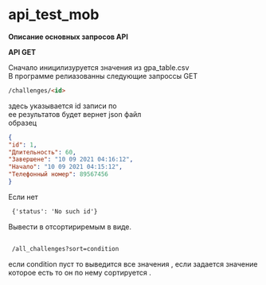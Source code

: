 # api_test_mob

**Описание основных запросов API**      

**API GET**    

Сначало иницилизуруется значения из gpa_table.csv     
 В программе релиазованны следующие запроссы GET    
 ```html
 /challenges/<id> 
```   
 здесь указывается id записи по   
 ее результатов будет вернет json файл  
образец  
  
```json
{ 
"id": 1,
"Длительность": 60,
"Завершене": "10 09 2021 04:16:12",
"Начало": "10 09 2021 04:15:12",
"Телефонный номер": 89567456
}
```
Если нет 
 
```html
 {'status': 'No such id'}
```  
Вывести в отсортириремым в виде.      
```html
  
 /all_challenges?sort=condition 
```   
 
 если condition пуст  то выведится все значения , если задается значение которое есть то он по нему сортируется  .    
 